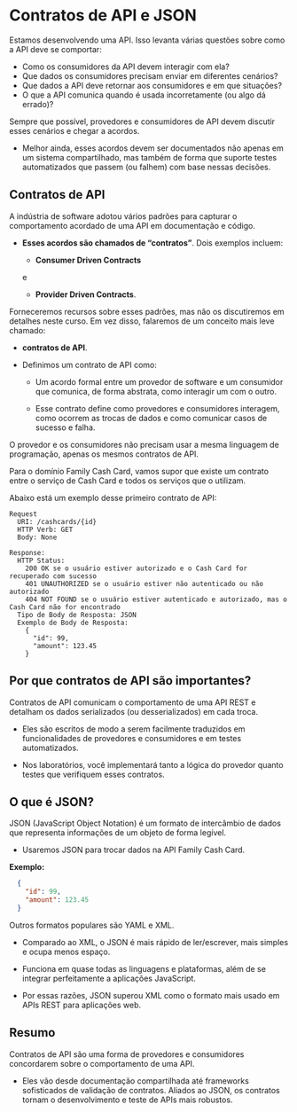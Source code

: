 # Contratos de API e JSON  
Estamos desenvolvendo uma API. Isso levanta várias questões sobre como a API deve se comportar:

  - Como os consumidores da API devem interagir com ela?  
  - Que dados os consumidores precisam enviar em diferentes cenários?  
  - Que dados a API deve retornar aos consumidores e em que situações?  
  - O que a API comunica quando é usada incorretamente (ou algo dá errado)?


Sempre que possível, provedores e consumidores de API devem discutir esses cenários e chegar a acordos.


  - Melhor ainda, esses acordos devem ser documentados não apenas em um sistema compartilhado, mas também de forma que suporte testes automatizados que passem (ou falhem) com base nessas decisões.



## Contratos de API  
A indústria de software adotou vários padrões para capturar o comportamento acordado de uma API em documentação e código. 

  - **Esses acordos são chamados de “contratos”**. Dois exemplos incluem:
  

    >>> 

    - **Consumer Driven Contracts**
    
    e 
    
    - **Provider Driven Contracts**.
  
  
    >>>


Forneceremos recursos sobre esses padrões, mas não os discutiremos em detalhes neste curso. Em vez disso, falaremos de um conceito mais leve chamado:

  >>> 

  - **contratos de API**.

  - Definimos um contrato de API como:
    
    - Um acordo formal entre um provedor de software e um consumidor que comunica, de forma abstrata, como interagir um com o outro. 
    
    - Esse contrato define como provedores e consumidores interagem, como ocorrem as trocas de dados e como comunicar casos de sucesso e falha.

  >>> 

O provedor e os consumidores não precisam usar a mesma linguagem de programação, apenas os mesmos contratos de API.


Para o domínio Family Cash Card, vamos supor que existe um contrato entre o serviço de Cash Card e todos os serviços que o utilizam.


Abaixo está um exemplo desse primeiro contrato de API:

  ```text
  Request
    URI: /cashcards/{id}
    HTTP Verb: GET
    Body: None
  
  Response:
    HTTP Status:
      200 OK se o usuário estiver autorizado e o Cash Card for recuperado com sucesso  
      401 UNAUTHORIZED se o usuário estiver não autenticado ou não autorizado  
      404 NOT FOUND se o usuário estiver autenticado e autorizado, mas o Cash Card não for encontrado  
    Tipo de Body de Resposta: JSON  
    Exemplo de Body de Resposta:
      {
        "id": 99,
        "amount": 123.45
      }
  ```

## Por que contratos de API são importantes?
Contratos de API comunicam o comportamento de uma API REST e detalham os dados serializados (ou desserializados) em cada troca.

  >>>

  - Eles são escritos de modo a serem facilmente traduzidos em funcionalidades de provedores e consumidores e em testes automatizados.


  - Nos laboratórios, você implementará tanto a lógica do provedor quanto testes que verifiquem esses contratos.

  >>>



## O que é JSON?
JSON (JavaScript Object Notation) é um formato de intercâmbio de dados que representa informações de um objeto de forma legível.

  - Usaremos JSON para trocar dados na API Family Cash Card.

  **Exemplo:**

  ```json
    {
      "id": 99,
      "amount": 123.45
    }
  ```


Outros formatos populares são YAML e XML.


  - Comparado ao XML, o JSON é mais rápido de ler/escrever, mais simples e ocupa menos espaço.
  
  - Funciona em quase todas as linguagens e plataformas, além de se integrar perfeitamente a aplicações JavaScript.
  
  - Por essas razões, JSON superou XML como o formato mais usado em APIs REST para aplicações web.



## Resumo
  Contratos de API são uma forma de provedores e consumidores concordarem sobre o comportamento de uma API.
  
  - Eles vão desde documentação compartilhada até frameworks sofisticados de validação de contratos. Aliados ao JSON, os contratos tornam o desenvolvimento e teste de APIs mais robustos.